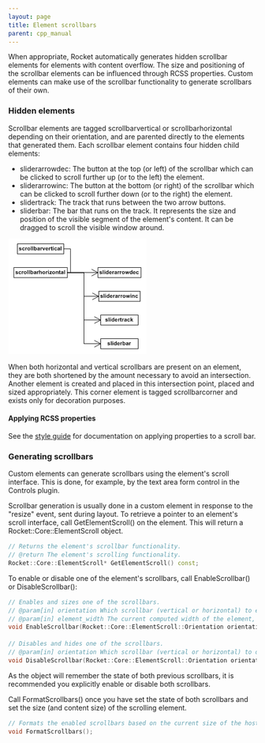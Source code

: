 ```yaml
---
layout: page
title: Element scrollbars
parent: cpp_manual
---
```


When appropriate, Rocket automatically generates hidden scrollbar elements for elements with content overflow. The size and positioning of the scrollbar elements can be influenced through RCSS properties. Custom elements can make use of the scrollbar functionality to generate scrollbars of their own.

### Hidden elements

Scrollbar elements are tagged scrollbarvertical or scrollbarhorizontal depending on their orientation, and are parented directly to the elements that generated them. Each scrollbar element contains four hidden child elements:

* sliderarrowdec: The button at the top (or left) of the scrollbar which can be clicked to scroll further up (or to the left) the element.
* sliderarrowinc: The button at the bottom (or right) of the scrollbar which can be clicked to scroll further down (or to the right) the element.
* slidertrack: The track that runs between the two arrow buttons.
* sliderbar: The bar that runs on the track. It represents the size and position of the visible segment of the element's content. It can be dragged to scroll the visible window around. 

![scrollbars_1.gif](scrollbars_1.gif)

When both horizontal and vertical scrollbars are present on an element, they are both shortened by the amount necessary to avoid an intersection. Another element is created and placed in this intersection point, placed and sized appropriately. This corner element is tagged scrollbarcorner and exists only for decoration purposes.

#### Applying RCSS properties

See the [style guide](../style_guide.md) for documentation on applying properties to a scroll bar.

### Generating scrollbars

Custom elements can generate scrollbars using the element's scroll interface. This is done, for example, by the text area form control in the Controls plugin.

Scrollbar generation is usually done in a custom element in response to the "resize" event, sent during layout. To retrieve a pointer to an element's scroll interface, call GetElementScroll() on the element. This will return a Rocket::Core::ElementScroll object.

```cpp
// Returns the element's scrollbar functionality.
// @return The element's scrolling functionality.
Rocket::Core::ElementScroll* GetElementScroll() const;
```

To enable or disable one of the element's scrollbars, call EnableScrollbar() or DisableScrollbar():

```cpp
// Enables and sizes one of the scrollbars.
// @param[in] orientation Which scrollbar (vertical or horizontal) to enable.
// @param[in] element_width The current computed width of the element, used only to resolve percentage properties.
void EnableScrollbar(Rocket::Core::ElementScroll::Orientation orientation, float element_width);

// Disables and hides one of the scrollbars.
// @param[in] orientation Which scrollbar (vertical or horizontal) to disable.
void DisableScrollbar(Rocket::Core::ElementScroll::Orientation orientation);
```

As the object will remember the state of both previous scrollbars, it is recommended you explicitly enable or disable both scrollbars.

Call FormatScrollbars() once you have set the state of both scrollbars and set the size (and content size) of the scrolling element.

```cpp
// Formats the enabled scrollbars based on the current size of the host element.
void FormatScrollbars();
```
